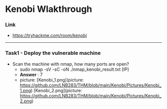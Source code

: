 # Kenobi Wlakthrough
### Link
- https://tryhackme.com/room/kenobi
------------------------
### Task1 -  Deploy the vulnerable machine
- Scan the machine with nmap, how many ports are open?
    - sudo nmap -sV -sC -oN ./nmap_kenobi_result.txt [IP]
    - **Answer** : 7
    - picture: [Kenobi_1.png](picture: https://github.com/LNB283/THM/blob/main/Kenobi/Pictures/Kenobi_1.png)
                [Kenobi_2.png](picture: https://github.com/LNB283/THM/blob/main/Kenobi/Pictures/Kenobi_2.png)